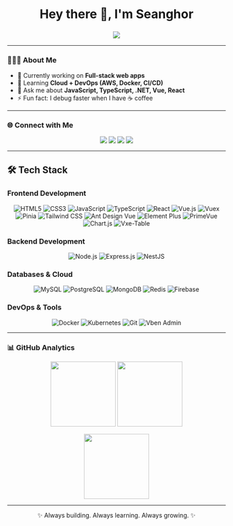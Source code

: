  <!-- Banner -->
<h1 align="center">Hey there 👋, I'm Seanghor</h1>
<h3 align="center">
  <img src="https://readme-typing-svg.herokuapp.com?size=22&duration=4000&color=007ACC&center=true&vCenter=true&width=500&lines=Software+Engineer+👨🏻‍💻;Full-Stack+Developer+🚀;Open+Source+Enthusiast+🌍;Always+learning+new+things+🔥" />
</h3>

---

<!-- About Section -->
### 👨🏻‍💻 About Me
- 🔭 Currently working on **Full-stack web apps**
- 🌱 Learning **Cloud + DevOps (AWS, Docker, CI/CD)**
- 💬 Ask me about **JavaScript, TypeScript, .NET, Vue, React**
- ⚡ Fun fact: I debug faster when I have ☕ coffee  

---

<!-- Connect Section -->
### 🌐 Connect with Me
<p align="center">
  <a href="https://fb.com/seanghor hai" target="_blank"><img src="https://img.shields.io/badge/Facebook-1877F2?style=for-the-badge&logo=facebook&logoColor=white" /></a>
  <a href="https://instagram.com/hshor_14" target="_blank"><img src="https://img.shields.io/badge/Instagram-E4405F?style=for-the-badge&logo=instagram&logoColor=white" /></a>
  <a href="https://t.me/h_seanghor" target="_blank"><img src="https://img.shields.io/badge/Telegram-26A5E4?style=for-the-badge&logo=telegram&logoColor=white" /></a>
  <a href="https://www.linkedin.com/in/seanghor-hai-376703299" target="_blank"><img src="https://img.shields.io/badge/LinkedIn-0A66C2?style=for-the-badge&logo=linkedin&logoColor=white" /></a>
</p>

---

<!-- Languages & Tools -->
## 🛠️ Tech Stack

### Frontend Development

<div align="center">
  <img src="https://img.shields.io/badge/HTML5-000000?style=for-the-badge&logo=html5&logoColor=white" alt="HTML5" />
  <img src="https://img.shields.io/badge/CSS3-000000?style=for-the-badge&logo=css3&logoColor=white" alt="CSS3" />
  <img src="https://img.shields.io/badge/JavaScript-000000?style=for-the-badge&logo=javascript&logoColor=white" alt="JavaScript" />
  <img src="https://img.shields.io/badge/TypeScript-000000?style=for-the-badge&logo=typescript&logoColor=white" alt="TypeScript" />
  <img src="https://img.shields.io/badge/React-000000?style=for-the-badge&logo=react&logoColor=white" alt="React" />
  <img src="https://img.shields.io/badge/Vue.js-000000?style=for-the-badge&logo=vue.js&logoColor=white" alt="Vue.js" />
  <img src="https://img.shields.io/badge/Vuex-000000?style=for-the-badge&logo=vuex&logoColor=white" alt="Vuex" />
  <img src="https://img.shields.io/badge/Pinia-000000?style=for-the-badge&logo=pinia&logoColor=white" alt="Pinia" />
  <img src="https://img.shields.io/badge/Tailwind_CSS-000000?style=for-the-badge&logo=tailwind-css&logoColor=white" alt="Tailwind CSS" />
  <img src="https://img.shields.io/badge/Ant%20Design%20Vue-000000?style=for-the-badge&logo=antdesign&logoColor=white" alt="Ant Design Vue" />
  <img src="https://img.shields.io/badge/Element%20Plus-000000?style=for-the-badge&logo=element&logoColor=white" alt="Element Plus" />
  <img src="https://img.shields.io/badge/PrimeVue-000000?style=for-the-badge&logo=primefaces&logoColor=white" alt="PrimeVue" />
  <img src="https://img.shields.io/badge/Chart.js-000000?style=for-the-badge&logo=chartdotjs&logoColor=white" alt="Chart.js" />
  <img src="https://img.shields.io/badge/Vxe--Table-000000?style=for-the-badge&logo=table&logoColor=white" alt="Vxe-Table" />
</div>

### Backend Development

<div align="center">
  <img src="https://img.shields.io/badge/Node.js-000000?style=for-the-badge&logo=node.js&logoColor=white" alt="Node.js" />
  <img src="https://img.shields.io/badge/Express.js-000000?style=for-the-badge&logo=express&logoColor=white" alt="Express.js" />
  <img src="https://img.shields.io/badge/NestJS-000000?style=for-the-badge&logo=nestjs&logoColor=white" alt="NestJS" />
</div>

### Databases & Cloud

<div align="center">
  <img src="https://img.shields.io/badge/MySQL-000000?style=for-the-badge&logo=mysql&logoColor=white" alt="MySQL" />
  <img src="https://img.shields.io/badge/PostgreSQL-000000?style=for-the-badge&logo=postgresql&logoColor=white" alt="PostgreSQL" />
  <img src="https://img.shields.io/badge/MongoDB-000000?style=for-the-badge&logo=mongodb&logoColor=white" alt="MongoDB" />
  <img src="https://img.shields.io/badge/Redis-000000?style=for-the-badge&logo=redis&logoColor=white" alt="Redis" />
  <img src="https://img.shields.io/badge/Firebase-000000?style=for-the-badge&logo=firebase&logoColor=white" alt="Firebase" />
</div>

### DevOps & Tools

<div align="center">
  <img src="https://img.shields.io/badge/Docker-000000?style=for-the-badge&logo=docker&logoColor=white" alt="Docker" />
  <img src="https://img.shields.io/badge/Kubernetes-000000?style=for-the-badge&logo=kubernetes&logoColor=white" alt="Kubernetes" />
  <img src="https://img.shields.io/badge/Git-000000?style=for-the-badge&logo=git&logoColor=white" alt="Git" />
  <img src="https://img.shields.io/badge/Vben%20Admin-000000?style=for-the-badge&logo=vue.js&logoColor=white" alt="Vben Admin" />
</div>


---

<!-- Stats -->
### 📊 GitHub Analytics
<p align="center">
  <img src="https://github-readme-stats.vercel.app/api?username=seanghor&show_icons=true&theme=tokyonight&hide_border=true" height="150"/>
  <img src="https://github-readme-stats.vercel.app/api/top-langs/?username=seanghor&layout=compact&theme=tokyonight&hide_border=true" height="150"/>
</p>

<p align="center">
  <img src="https://github-readme-streak-stats.herokuapp.com/?user=seanghor&theme=tokyonight&hide_border=true" height="150"/>
</p>

---

<!-- Footer -->
<p align="center">✨ Always building. Always learning. Always growing. ✨</p>

